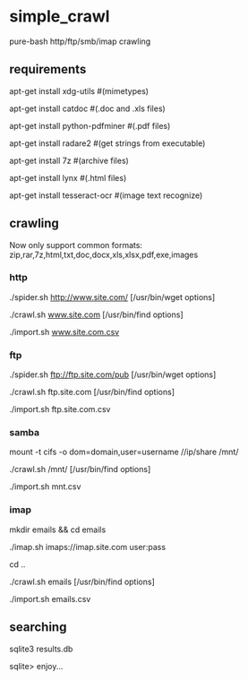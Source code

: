 # simple_crawl
pure-bash http/ftp/smb/imap crawling

## requirements
apt-get install xdg-utils #(mimetypes)

apt-get install catdoc #(.doc and .xls files)

apt-get install python-pdfminer #(.pdf files)

apt-get install radare2 #(get strings from executable)

apt-get install 7z #(archive files)

apt-get install lynx #(.html files)

apt-get install tesseract-ocr #(image text recognize)


## crawling
Now only support common formats: zip,rar,7z,html,txt,doc,docx,xls,xlsx,pdf,exe,images


### http
./spider.sh http://www.site.com/ [/usr/bin/wget options]

./crawl.sh www.site.com [/usr/bin/find options]

./import.sh www.site.com.csv


### ftp
./spider.sh ftp://ftp.site.com/pub [/usr/bin/wget options]

./crawl.sh ftp.site.com [/usr/bin/find options]

./import.sh ftp.site.com.csv


### samba
mount -t cifs -o dom=domain,user=username //ip/share /mnt/

./crawl.sh /mnt/ [/usr/bin/find options]

./import.sh mnt.csv


### imap
mkdir emails && cd emails

./imap.sh imaps://imap.site.com user:pass

cd ..

./crawl.sh emails [/usr/bin/find options]

./import.sh emails.csv


## searching
sqlite3 results.db

sqlite> enjoy...

